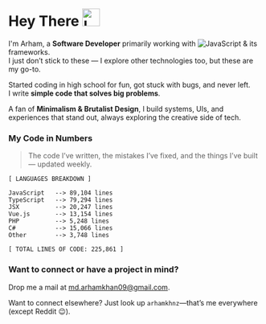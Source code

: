 # Hey There <img src="https://raw.githubusercontent.com/Tarikul-Islam-Anik/Animated-Fluent-Emojis/master/Emojis/Hand%20gestures/Love-You%20Gesture.png" alt="Love-You Gesture" width="35" height="35" />

I'm Arham, a **Software Developer** primarily working with 
![JavaScript](https://img.shields.io/badge/JavaScript-F7DF1E?style=flat&logo=javascript&logoColor=black) & its frameworks.  
I just don’t stick to these — I explore other technologies too, but these are my go-to.

Started coding in high school for fun, got stuck with bugs, and never left.  
I write **simple code that solves big problems**.

A fan of **Minimalism & Brutalist Design**, I build systems, UIs, and experiences that stand out, always exploring the creative side of tech.

### My Code in Numbers  
> The code I’ve written, the mistakes I’ve fixed, and the things I’ve built — updated weekly.

<!-- LANGUAGES BREAKDOWN START -->
```
[ LANGUAGES BREAKDOWN ]

JavaScript   --> 89,104 lines
TypeScript   --> 79,294 lines
JSX          --> 20,247 lines
Vue.js       --> 13,154 lines
PHP          --> 5,248 lines
C#           --> 15,066 lines
Other        --> 3,748 lines

[ TOTAL LINES OF CODE: 225,861 ]
```
<!-- LANGUAGES BREAKDOWN END -->


### Want to connect or have a project in mind?  
Drop me a mail at [md.arhamkhan09@gmail.com](mailto:md.arhamkhan09@gmail.com). 

Want to connect elsewhere? Just look up `arhamkhnz`—that’s me everywhere (except Reddit 😉).
